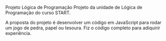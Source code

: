 Projeto Lógica de Programação
Projeto da unidade de Lógica de Programação do curso START.

A proposta do projeto é desenvolver um código em JavaScript para rodar um jogo de pedra, papel ou tesoura. Fiz o código completo para adiquirir experiência.
